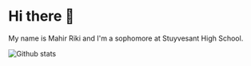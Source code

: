 # Hi there 👋

My name is Mahir Riki and I'm a sophomore at Stuyvesant High School.

![Github stats](https://github-readme-stats.vercel.app/api?username=mahirriki1)
